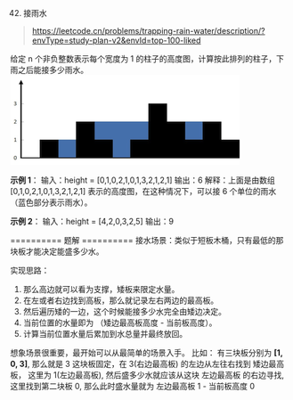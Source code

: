 42. 接雨水

> https://leetcode.cn/problems/trapping-rain-water/description/?envType=study-plan-v2&envId=top-100-liked

给定 n 个非负整数表示每个宽度为 1 的柱子的高度图，计算按此排列的柱子，下雨之后能接多少雨水。
![alt text](image.png)

**示例 1**：
输入：height = [0,1,0,2,1,0,1,3,2,1,2,1]
输出：6
解释：上面是由数组 [0,1,0,2,1,0,1,3,2,1,2,1] 表示的高度图，在这种情况下，可以接 6 个单位的雨水（蓝色部分表示雨水）。

**示例 2**：
输入：height = [4,2,0,3,2,5]
输出：9

========== 题解 ==========
接水场景：类似于短板木桶，只有最低的那块板才能决定能盛多少水。

实现思路：

1. 那么高边就可以看为支撑，矮板来限定水量。
2. 在左或者右边找到高板，那么就记录左右两边的最高板。
3. 然后遍历矮的一边，这个时候能接多少水完全由矮边决定。
4. 当前位置的水量即为 （矮边最高板高度 - 当前板高度）。
5. 计算当前位置水量后累加到水总量并最终放回。

想象场景很重要，最开始可以从最简单的场景入手。
比如：
有三块板分别为 **[1, 0, 3]**,
那么就是 3 这块板固定，在 3(右边最高板) 的左边从左往右找到 矮边最高板，
这里为 1(左边最高板),
然后盛多少水就应该从这块 左边最高板 的右边寻找,
这里找到第二块板 0,
那么此时盛水量就为 左边最高板 1 - 当前板高度 0
